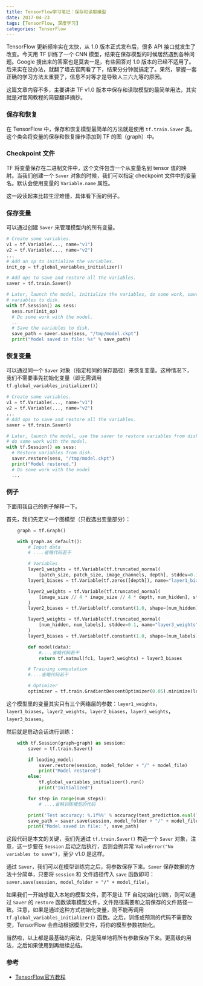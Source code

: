 ```yaml
---
title: TensorFlow学习笔记：保存和读取模型
date: 2017-04-23
tags: [TensorFlow, 深度学习]
categories: TensorFlow
---
```


TensorFlow 更新频率实在太快，从 1.0 版本正式发布后，很多 API 接口就发生了改变。今天用 TF 训练了一个 CNN 模型，结果在保存模型的时候居然遇到各种问题。Google 搜出来的答案也是莫衷一是，有些回答对 1.0 版本的已经不适用了。后来实在没办法，就翻了墙去官网看了下，结果分分钟就搞定了。果然，掌握一套正确的学习方法太重要了，信息不对等才是导致人三六九等的原因。

这篇文章内容不多，主要讲讲 TF v1.0 版本中保存和读取模型的最简单用法，其实就是对官网教程的简要翻译摘抄。

<!--more-->

### 保存和恢复

在 TensorFlow 中，保存和恢复模型最简单的方法就是使用 `tf.train.Saver` 类。这个类会将变量的保存和恢复操作添加到 TF 的图（graph）中。

### Checkpoint 文件

TF 将变量保存在二进制文件中，这个文件包含一个从变量名到 tensor 值的映射。当我们创建一个 `Saver` 对象的时候，我们可以指定 checkpoint 文件中的变量名。默认会使用变量的 `Variable.name` 属性。

这一段读起来比较生涩难懂，具体看下面的例子。

### 保存变量

可以通过创建 `Saver` 来管理模型内的所有变量。

```python
# Create some variables.
v1 = tf.Variable(..., name="v1")
v2 = tf.Variable(..., name="v2")
...
# Add an op to initialize the variables.
init_op = tf.global_variables_initializer()

# Add ops to save and restore all the variables.
saver = tf.train.Saver()

# Later, launch the model, initialize the variables, do some work, save the
# variables to disk.
with tf.Session() as sess:
  sess.run(init_op)
  # Do some work with the model.
  ..
  # Save the variables to disk.
  save_path = saver.save(sess, "/tmp/model.ckpt")
  print("Model saved in file: %s" % save_path)
```

### 恢复变量

可以通过同一个 `Saver` 对象（指定相同的保存路径）来恢复变量。这种情况下，我们不需要事先初始化变量（即无需调用 `tf.global_variables_initializer()`）

```python
# Create some variables.
v1 = tf.Variable(..., name="v1")
v2 = tf.Variable(..., name="v2")
...
# Add ops to save and restore all the variables.
saver = tf.train.Saver()

# Later, launch the model, use the saver to restore variables from disk, and
# do some work with the model.
with tf.Session() as sess:
  # Restore variables from disk.
  saver.restore(sess, "/tmp/model.ckpt")
  print("Model restored.")
  # Do some work with the model
  ...
```

### 例子

下面用我自己的例子解释一下。

首先，我们先定义一个图模型（只截选出变量部分）：

```python
    graph = tf.Graph()

    with graph.as_default():
        # Input data
        # ....省略代码若干

        # Variables
        layer1_weights = tf.Variable(tf.truncated_normal(
            [patch_size, patch_size, image_channels, depth], stddev=0.1), name="layer1_weights")
        layer1_biases = tf.Variable(tf.zeros([depth]), name="layer1_biases")

        layer2_weights = tf.Variable(tf.truncated_normal(
            [image_size // 4 * image_size // 4 * depth, num_hidden], stddev=0.1, name="layer2_weights")
        )
        layer2_biases = tf.Variable(tf.constant(1.0, shape=[num_hidden]), name="layer2_biases")

        layer3_weights = tf.Variable(tf.truncated_normal(
            [num_hidden, num_labels], stddev=0.1, name="layer3_weights"),
        )
        layer3_biases = tf.Variable(tf.constant(1.0, shape=[num_labels]), name="layer3_biases")

        def model(data):
            #....省略代码若干
            return tf.matmul(fc1, layer3_weights) + layer3_biases

        # Training computation
        #....省略代码若干

        # Optimizer
        optimizer = tf.train.GradientDescentOptimizer(0.05).minimize(loss) 
```

这个模型里的变量其实只有三个网络层的参数：`layer1_weights`，`layer1_biases`，`layer2_weights`，`layer2_biases`，`layer3_weights`，`layer3_biases`。

然后就是启动会话进行训练：

```python
    with tf.Session(graph=graph) as session:
        saver = tf.train.Saver()

        if loading_model:
            saver.restore(session, model_folder + "/" + model_file)
            print("Model restored")
        else:
            tf.global_variables_initializer().run()
            print("Initialized")

        for step in range(num_steps):
            # ....省略训练模型的代码

        print('Test accuracy: %.1f%%' % accuracy(test_prediction.eval(), test_labels))
        save_path = saver.save(session, model_folder + "/" + model_file)
        print("Model saved in file: ", save_path)
```

这段代码是本文的关键，我们先通过 `tf.train.Saver()` 构造一个 `Saver` 对象，注意，这一步要在 `Session` 启动之后执行，否则会抛异常 `ValueError("No variables to save")`，至少 v1.0 是这样。

通过 `Saver`，我们可以在模型训练完之后，将参数保存下来。`Saver` 保存数据的方法十分简单，只要将 `session` 和 文件路径传入 `save` 函数即可：`saver.save(session, model_folder + "/" + model_file)`。

如果我们一开始想载入本地的模型文件，而不是让 TF 自动初始化训练，则可以通过 `Saver` 的 `restore` 函数读取模型文件，文件路径需要和之前保存的文件路径一致。注意，如果是通过这种方式初始化变量，则不能再调用 `tf.global_variables_initializer()` 函数。之后，训练或预测的代码不需要改变，TensorFlow 会自动根据模型文件，将你的模型参数初始化。

当然啦，以上都是最基础的用法，只是简单地将所有参数保存下来。更高级的用法，之后如果使用到再继续总结。

### 参考

+ [TensorFlow官方教程](https://www.tensorflow.org/versions/master/how_tos/variables/index.html)



